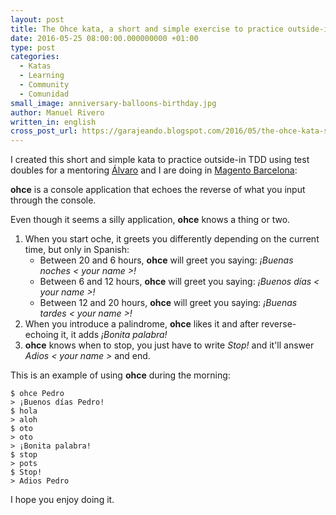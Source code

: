 ```yaml
---
layout: post
title: The Ohce kata, a short and simple exercise to practice outside-in TDD using test doubles
date: 2016-05-25 08:00:00.000000000 +01:00
type: post
categories:
  - Katas
  - Learning
  - Community
  - Comunidad
small_image: anniversary-balloons-birthday.jpg
author: Manuel Rivero
written_in: english
cross_post_url: https://garajeando.blogspot.com/2016/05/the-ohce-kata-short-and-simple-exercise.html
---
```


I created this short and simple kata to practice outside-in TDD using test doubles for a mentoring <a href="http://alvarogarcia7.github.io/">Álvaro</a> and I are doing in <a href="https://twitter.com/magento">Magento Barcelona</a>:

**ohce** is a console application that echoes the reverse of what you input through the console.

Even though it seems a silly application, **ohce** knows a thing or two.

1. When you start oche, it greets you differently depending on the current time, but only in Spanish: 
    - Between 20 and 6 hours, **ohce** will greet you saying:  *¡Buenas noches < your name >!*
    - Between 6 and 12 hours, **ohce** will greet you saying:  *¡Buenos días < your name >!*
    - Between 12 and 20 hours, **ohce** will greet you saying:  *¡Buenas tardes < your name >!*
2. When you introduce a palindrome, **ohce** likes it and after reverse-echoing it, it adds *¡Bonita palabra!*
3. **ohce** knows when to stop, you just have to write *Stop!* and it'll answer *Adios < your name >* and end.

This is an example of using **ohce** during the morning:

    $ ohce Pedro
    > ¡Buenos días Pedro!
    $ hola
    > aloh
    $ oto
    > oto
    > ¡Bonita palabra!
    $ stop
    > pots
    $ Stop!
    > Adios Pedro

I hope you enjoy doing it.
